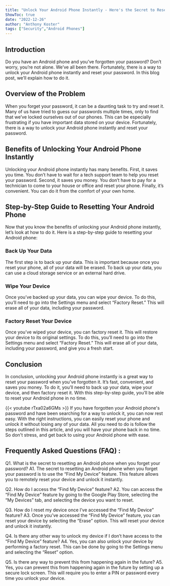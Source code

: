 ```yaml
---
title: "Unlock Your Android Phone Instantly - Here's the Secret to Resetting When You Forgot Your Password!"
ShowToc: true 
date: "2022-12-26"
author: "Anthony Koster" 
tags: ["Security","Android Phones"]
---
```

## Introduction
Do you have an Android phone and you’ve forgotten your password? Don’t worry, you’re not alone. We’ve all been there. Fortunately, there is a way to unlock your Android phone instantly and reset your password. In this blog post, we’ll explain how to do it.

## Overview of the Problem
When you forget your password, it can be a daunting task to try and reset it. Many of us have tried to guess our passwords multiple times, only to find that we’ve locked ourselves out of our phones. This can be especially frustrating if you have important data stored on your device. Fortunately, there is a way to unlock your Android phone instantly and reset your password. 

## Benefits of Unlocking Your Android Phone Instantly
Unlocking your Android phone instantly has many benefits. First, it saves you time. You don’t have to wait for a tech support team to help you reset your password. Second, it saves you money. You don’t have to pay for a technician to come to your house or office and reset your phone. Finally, it’s convenient. You can do it from the comfort of your own home. 

## Step-by-Step Guide to Resetting Your Android Phone
Now that you know the benefits of unlocking your Android phone instantly, let’s look at how to do it. Here is a step-by-step guide to resetting your Android phone: 

### Back Up Your Data
The first step is to back up your data. This is important because once you reset your phone, all of your data will be erased. To back up your data, you can use a cloud storage service or an external hard drive. 

### Wipe Your Device
Once you’ve backed up your data, you can wipe your device. To do this, you’ll need to go into the Settings menu and select “Factory Reset.” This will erase all of your data, including your password. 

### Factory Reset Your Device
Once you’ve wiped your device, you can factory reset it. This will restore your device to its original settings. To do this, you’ll need to go into the Settings menu and select “Factory Reset.” This will erase all of your data, including your password, and give you a fresh start. 

## Conclusion
In conclusion, unlocking your Android phone instantly is a great way to reset your password when you’ve forgotten it. It’s fast, convenient, and saves you money. To do it, you’ll need to back up your data, wipe your device, and then factory reset it. With this step-by-step guide, you’ll be able to reset your Android phone in no time.

{{< youtube rTxa02a6GMs >}} 
If you have forgotten your Android phone's password and have been searching for a way to unlock it, you can now rest easy. With the right instructions, you can easily reset your phone and unlock it without losing any of your data. All you need to do is follow the steps outlined in this article, and you will have your phone back in no time. So don't stress, and get back to using your Android phone with ease.

## Frequently Asked Questions (FAQ) :
Q1. What is the secret to resetting an Android phone when you forget your password?
A1. The secret to resetting an Android phone when you forget your password is to use the “Find My Device” feature. This feature allows you to remotely reset your device and unlock it instantly.

Q2. How do I access the “Find My Device” feature?
A2. You can access the “Find My Device” feature by going to the Google Play Store, selecting the “My Devices” tab, and selecting the device you want to reset.

Q3. How do I reset my device once I’ve accessed the “Find My Device” feature?
A3. Once you’ve accessed the “Find My Device” feature, you can reset your device by selecting the “Erase” option. This will reset your device and unlock it instantly.

Q4. Is there any other way to unlock my device if I don’t have access to the “Find My Device” feature?
A4. Yes, you can also unlock your device by performing a factory reset. This can be done by going to the Settings menu and selecting the “Reset” option.

Q5. Is there any way to prevent this from happening again in the future?
A5. Yes, you can prevent this from happening again in the future by setting up a secure lock screen. This will require you to enter a PIN or password every time you unlock your device.



